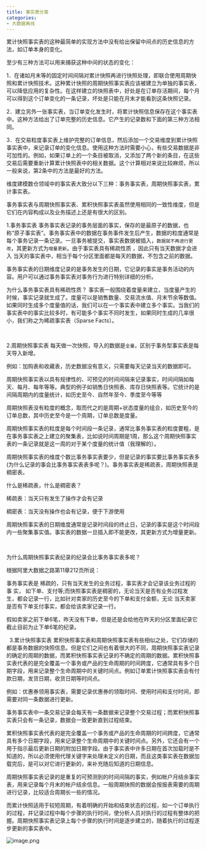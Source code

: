 ```yaml
---
title: 事实表分类
categories:
- 大数据离线
---
```

累计快照事实表的这种最简单的实现方法中没有给出保留中间点的历史信息的方法，如订单本身的变化。

至少有三种方法可以用来捕获这种中间的状态的变化：

1．在诸如月末等的固定时间间隔对累计快照再进行快照处理，即联合使用周期快照和累计快照技术。这种累计快照的周期快照事实表应该被建立为单独的事实表，可以降低应用的复杂性。在这样建立的快照表中，好处是在订单存活期间，每个月可以得到这个订单变化的一条记录，坏处是只能在月末才能看到这条快照记录。

2．建立另外一张事实表，当订单变化发生时，将累计快照信息保存在这个事实表中。这种方法给出了订单完整的历史信息。它产生的记录数和下面的第三种方法相同。

3．在交易粒度事实表上维护完整的订单信息，然后添加一个交易维度到累计快照事实表中，来记录订单的变化信息。使用这种方法时需要小心，有些交易数据是非可加性的。例如，如果订单上的一个条目被取消，又添加了两个新的条目，在这些交易后需要重新计算累计快照表中的相关数据。这个计算相对来说比较麻烦，所以一般来说，第2条中的方法是最好的方法。





维度建模数仓领域中的事实表大致分以下三种：事务事实表，周期快照事实表，累计事实表。

事务事实表与周期快照事实表、累积快照事实表虽然使用相同的一致性维度，但是它们在内容构成以及业务描述上还是有很大的区别。

1.事务事实表
事务事实表记录的事务层面的事实，保存的是最原子的数据，也称“原子事实表”。事务事实表中的数据在事务事件发生后产生，数据的粒度通常是每个事务记录一条记录。一旦事务被提交，事实表数据被插入，`数据就不再进行更改`，其更新方式为`增量更新`。由于事实表具有稀疏性质 ，因此只有当天数据才会进入 当天的事实表中，相当于每个分区里面都是每天的数据，不包含之前的数据。 

事务事实表的日期维度记录的是事务发生的日期，它记录的事实是事务活动的内容。用户可以通过事务事实表对事务行为进行特别详细的分析。

为什么事务事实表具有稀疏性质？
事实表一般围绕着度量来建立，当度量产生的时候，事实记录就生成了。度量可以是销售数量、交易流水值、月末节余等数值。如果同时生成多个度量值的话，我们可以在一个事实表中建立多个事实。当我们的事实表中的事实比较多时，有可能多个事实不同时发生，如果同时生成的几率很小，我们称之为稀疏事实表（Sparse Facts）。

 

2.周期快照事实表
每天做一次快照，导入的数据是`全量`，区别于事务型事实表是每天导入新增。

例如：加购表和收藏表，历史数据没有意义，只需要每天记录当天的数据即可。

周期快照事实表以具有规律性的、可预见的时间间隔来记录事实，时间间隔如每天、每月、每年等等。典型的例子如销售日快照表、库存日快照表等。它统计的是间隔周期内的度量统计，如历史至今、自然年至今、季度至今等等

周期快照表没有粒度的概念，取而代之的是周期+状态度量的组合，如历史至今的订单总数，其中历史至今是一个周期，订单总数是度量。

周期快照事实表的粒度是每个时间段一条记录，通常比事务事实表的粒度要粗，是在事务事实表之上建立的聚集表，比如说时间周期是1周，那么这个周期快照事实表的一条记录就是这一周的对于某个度量的统计值（我理解的）。

周期快照事实表的维度个数比事务事实表要少，但是记录的事实要比事务事实表多(为什么记录的事会比事务事实表表多呢？)。事务事实表是稀疏表，周期快照表是稠密表。

什么是稀疏表，什么是稠密表？

稀疏表：当天只有发生了操作才会有记录

稠密表：当天没有操作也会有记录，便于下游使用

周期快照事实表的日期维度通常是记录时间段的终止日，记录的事实是这个时间段内一些聚集事实值。事实表的数据一旦插入即不能更改，其更新方式为增量更新。

 

为什么周期快照事实表纪录的纪录会比事务事实表多呢？

根据阿里大数据之路第11章212页所说：

事务事实表是 稀疏的，只有当天发生的业务过程，事实表才会记录该业务过程的事 实， 如下单、支付等;而快照事实表是稠密的，无论当天是否有业务过程发 生，都会记录一行，比如针对卖家的历史至今的下单和支付金额，无论 当天卖家是否有下单支付事实，都会给该卖家记录一行。

假如卖家之前下单6笔，昨天没有下单，但是还是会给他在昨天的分区里面纪录它截止目前为止下单6笔的纪录。

 
3.累计快照事实表
累积快照事实表和周期快照事实表有些相似之处，它们存储的都是事务数据的快照信息。但是它们之间也有着很大的不同，周期快照事实表记录的确定的周期的数据，而累积快照事实表记录的不确定的周期的数据。累积快照事实表代表的是完全覆盖一个事务或产品的生命周期的时间跨度，它通常具有多个日期字段，用来记录整个生命周期中的关键时间点。例如订单累计快照事实表会有付款日期，发货日期，收货日期等时间点。

例如：优惠券领用事实表，需要记录优惠券的领取时间、使用时间和支付时间，即需要对同一条数据进行更新。

事务事实表中一条交易记录会每天有一条数据来记录整个交易过程；而累积快照事实表只会有一条记录，数据会一致更新直到过程结束。

累积快照事实表代表的是完全覆盖一个事务或产品的生命周期的时间跨度，它通常具有多个日期字段，用来记录整个生命周期中的关键时间点。另外，它还会有一个用于指示最后更新日期的附加日期字段。由于事实表中许多日期在首次加载时是不知道的，所以必须使用代理关键字来处理未定义的日期，而且这类事实表在数据加载完后，是可以对它进行更新的，来补充随后知道的日期信息。

周期快照事实表记录的是重复的可预测到的时间间隔的事实，例如帐户月结余事实表，用来记录每个月末的帐户结余信息。一般周期快照的数据会按报表需要的周期进行记录，比较适合周期长一些的情况。

而累计快照适用于较短周期，有着明确的开始和结束状态的过程，如一个订单执行的过程，并记录过程中每个步骤的执行时间，使分析人员对执行的过程有整体的把握。周期快照事实表记录上每个步骤的执行时间是逐步建立的，随着执行的过程逐步更新的事实表中。

![image.png](事实表分类.assets89bdc4595974c8ba8d4b3eaf36736cc.png)
